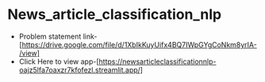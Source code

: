 # News_article_classification_nlp
- Problem statement link-[https://drive.google.com/file/d/1XbIkKuyUifx4BQ7IWpGYgCoNkm8yrIA-/view]
- Click Here to view app-[https://newsarticleclassificationnlp-oajz5lfa7oaxzr7kfofezl.streamlit.app/]
